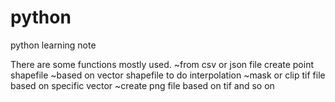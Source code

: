 # python
python learning note

There are some functions mostly used.
~from csv or json file create point shapefile
~based on vector shapefile to do interpolation 
~mask or clip tif file based on specific vector
~create png file based on tif
and so on 
